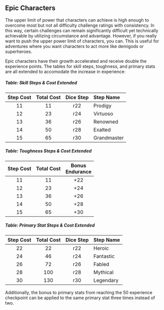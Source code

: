 ## Epic Characters

The upper limit of power that characters can achieve is high enough to overcome most but not all difficulty challenge ratings with consistency. In this way, certain challenges can remain significantly difficult yet technically achievable by utilizing circumstance and advantage. However, if you really want to push the upper power limit of characters, you can. This is useful for adventures where you want characters to act more like demigods or superheroes.

Epic characters have their growth accelerated and receive double the experience points. The tables for skill steps, toughness, and primary stats are all extended to accomodate the increase in experience:

##### Table: Skill Steps & Cost Extended
| Step Cost | Total Cost | Dice Step | Step Name |
|:-:|:-:|:-:|:-|
| 11 | 11 | r22 | Prodigy |
| 12 | 23 | r24 | Virtuoso |
| 13 | 36 | r26 | Renowned |
| 14 | 50 | r28 | Exalted |
| 15 | 65 | r30 | Grandmaster |

##### Table: Toughness Steps & Cost Extended
| Step Cost | Total Cost | Bonus<br/>Endurance |
|:-:|:-:|:-:|
| 11 | 11 | +22 |
| 12 | 23 | +24 |
| 13 | 36 | +26 |
| 14 | 50 | +28 |
| 15 | 65 | +30 |

##### Table: Primary Stat Steps & Cost Extended
| Step Cost | Total Cost | Dice Step | Step Name |
|:-:|:-:|:-:|:-|
| 22 | 22 | r22 | Heroic |
| 24 | 46 | r24 | Fantastic |
| 26 | 72 | r26 | Fabled |
| 28 | 100 | r28 | Mythical |
| 30 | 130 | r30 | Legendary |

Additionally, the bonus to primary stats from reaching the 50 experience checkpoint can be applied to the same primary stat three times instead of two.
